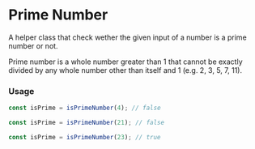 # Prime Number
A helper class that check wether the given input of a number is a prime number or not.

Prime number is a whole number greater than 1 that cannot be exactly divided by any whole number other than itself and 1 (e.g. 2, 3, 5, 7, 11).

### Usage

```typescript
const isPrime = isPrimeNumber(4); // false

const isPrime = isPrimeNumber(21); // false

const isPrime = isPrimeNumber(23); // true 
```
